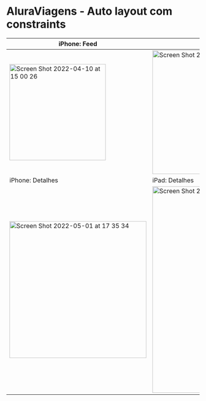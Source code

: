 # AluraViagens - Auto layout com constraints




|iPhone: Feed   	| iPad: Feed  	|
|---	|---	|
|<img width="251" alt="Screen Shot 2022-04-10 at 15 00 26" src="https://user-images.githubusercontent.com/51750552/162632991-d3660406-722d-4e4b-952e-d0480485b533.png">   	| <img width="323" alt="Screen Shot 2022-04-10 at 15 01 27" src="https://user-images.githubusercontent.com/51750552/162633021-451d4b3c-3b89-48d3-80e6-62aabbb37149.png">  	|
|iPhone: Detalhes   	| iPad: Detalhes  	|
|<img width="357" alt="Screen Shot 2022-05-01 at 17 35 34" src="https://user-images.githubusercontent.com/51750552/166163620-6d7516c0-ad0a-4b8f-bc6e-f00bbeec96c0.png">   	| <img width="539" alt="Screen Shot 2022-05-01 at 18 08 02" src="https://user-images.githubusercontent.com/51750552/166164692-32414c84-841c-470e-915f-f7eeec84fb5b.png"> |


